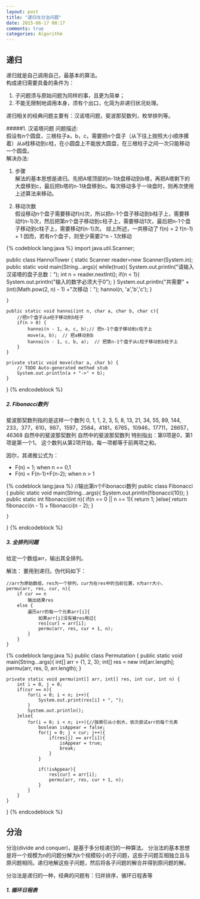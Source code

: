 ```yaml
---
layout: post
title: "递归与分治问题"
date: 2015-06-17 00:17
comments: true
categories: Algorithm
---
```



递归
----
递归就是自己调用自己，最基本的算法。	
构成递归需要具备的条件为：

1. 子问题须与原始问题为同样的事，且更为简单；
2. 不能无限制地调用本身，须有个出口，化简为非递归状况处理。

递归相关的经典问题主要有：汉诺塔问题，斐波那契数列，枚举排列等。

<!--more-->


#####1. 汉诺塔问题
问题描述:		
假设有n个圆盘，三根柱子a，b，c，需要把n个盘子（从下往上按照大小顺序摞着）从a柱移动到c柱，在小圆盘上不能放大圆盘，在三根柱子之间一次只能移动一个圆盘。	
解决办法:	

1. 步骤	
解法的基本思想是递归。先把A塔顶部的n-1块盘移动到b塔，再把A塔剩下的大盘移到c，最后把b塔的n-1块盘移到c。每次移动多于一块盘时，则再次使用上述算法来移动。

2. 移动次数			
假设移动n个盘子需要移动f(n)次，所以把n-1个盘子移动到b柱子上，需要移动f(n-1)次，然后把第n个盘子移动到c柱子上，需要移动1次，最后把n-1个盘子移动到c柱子上，需要移动f(n-1)次。
综上所述，一共移动了
        f(n) = 2 f(n-1) + 1
    因而，若有n个盘子，则至少需要2^n - 1次移动


{% codeblock lang:java %}
import java.util.Scanner;

public class HannoiTower {
	static Scanner reader=new Scanner(System.in);
	public static void main(String...args){
		while(true){
			System.out.println("请输入汉诺塔的盘子总数：");
			int n = reader.nextInt();
			if(n < 1){
				System.out.println("输入的数字必须大于0");
			}
			System.out.println("共需要" + (int)(Math.pow(2, n) - 1) +"次移动：");
			hannoi(n, 'a','b','c');
		}
		
	}
	
	public static void hannoi(int n, char a, char b, char c){
		//把n个盘子从a柱子移动到b柱子   
	    if(n > 0) {  
	        hannoi(n - 1, a, c, b);// 把n-1个盘子移动到c柱子上  
	        move(a, b);  // 把a移动到b   
	        hannoi(n - 1, c, b, a);  // 把第n-1个盘子从c柱子移动到b柱子上  
	    }  
	}

	private static void move(char a, char b) {
		// TODO Auto-generated method stub
		System.out.println(a + "->" + b);
	}
}
{% endcodeblock %}

##### 2. Fibonacci数列
斐波那契数列指的是这样一个数列 0, 1, 1, 2, 3, 5, 8, 13, 21, 34, 55, 89, 144, 233，377，610，987，1597，2584，4181，6765，10946，17711，28657，46368
自然中的斐波那契数列
自然中的斐波那契数列
特别指出：第0项是0，第1项是第一个1。
这个数列从第2项开始，每一项都等于前两项之和。

因尔，其递推公式为：

* F(n) = 1;  when n == 0,1
* F(n) = F(n-1)+F(n-2); when n > 1

{% codeblock lang:java %}
//输出第n个Fibonacci数列
public class Fibonacci {
	public static void main(String...args){
		System.out.println(fibonacci(10));
	}	
	public static int fibonacci(int n){
		if(n == 0 || n == 1){
			return 1;
		}else{
			return fibonacci(n - 1) + fibonacci(n - 2);
		}
		
	}
}
{% endcodeblock %}

##### 3. 全排列问题
给定一个数组arr，输出其全排列。

解法：	
要用到递归，伪代码如下：
	
	//arr为原始数组，res为一个排列，cur为在res中的当前位置，n为arr大小，
	permu(arr, res, cur, n){
		if cur == n 
			输出结果res
		else {
			遍历arr的每一个元素arr[i]{
				如果arr[i]没有被res用过{
				res[cur] = arr[i];
				permu(arr, res, cur + 1, n);
			}
		}
	}

{% codeblock lang:java %}
public class Permutation {
	public static void main(String...args){
		int[] arr = {1, 2, 3};
		int[] res = new int[arr.length];
		permu(arr, res, 0, arr.length);
	}

	private static void permu(int[] arr, int[] res, int cur, int n) {
		int i = 0, j = 0;
		if(cur == n){
			for(i = 0; i < n; i++){
				System.out.print(res[i] + ", ");
			}
			System.out.println();
		}else{
			for(i = 0; i < n; i++){//按索引从小到大，依次尝试arr的每个元素
				boolean isAppear = false;
				for(j = 0; j < cur; j++){
					if(res[j] == arr[i]){
						isAppear = true;
						break;
					}
				}
				
				if(!isAppear){
					res[cur] = arr[i];
					permu(arr, res, cur + 1, n);
				}				
			}
		}
	}
}
{% endcodeblock %} 


分治
----
分治(divide and conquer)，是基于多分枝递归的一种算法。
分治法的基本思想是将一个规模为n的问题分解为k个规模较小的子问题，这些子问题互相独立且与原问题相同。递归地解这些子问题，然后将各子问题的解合并得到原问题的解。

分治法是递归的一种，经典的问题有：归并排序，循环日程表等


##### 1. 循环日程表



